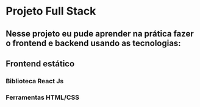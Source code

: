 # Projeto Full Stack

## Nesse projeto eu pude aprender na prática fazer o frontend e backend usando as tecnologias:

## Frontend estático
### Biblioteca React Js
### Ferramentas HTML/CSS